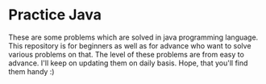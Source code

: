 <h1>Practice Java</h1>
<p>These are some problems which are solved in java programming language. This repository is for beginners as well as for advance who want to solve various problems on that.
The level of these problems are from easy to advance. 
I'll keep on updating them on daily basis. Hope, that you'll find them handy :)
</p>
